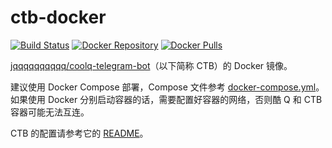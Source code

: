 # ctb-docker

[![Build Status](https://travis-ci.org/richardchien/ctb-docker.svg)](https://travis-ci.org/richardchien/ctb-docker)
[![Docker Repository](https://img.shields.io/badge/docker-richardchien/ctb-blue.svg)](https://hub.docker.com/r/richardchien/ctb/)
[![Docker Pulls](https://img.shields.io/docker/pulls/richardchien/ctb.svg)](https://hub.docker.com/r/richardchien/ctb/)

[jqqqqqqqqqq/coolq-telegram-bot](https://github.com/jqqqqqqqqqq/coolq-telegram-bot)（以下简称 CTB）的 Docker 镜像。

建议使用 Docker Compose 部署，Compose 文件参考 [docker-compose.yml](docker-compose.yml)。如果使用 Docker 分别启动容器的话，需要配置好容器的网络，否则酷 Q 和 CTB 容器可能无法互连。

CTB 的配置请参考它的 [README](https://github.com/jqqqqqqqqqq/coolq-telegram-bot/blob/master/README-zh_CN.md)。
